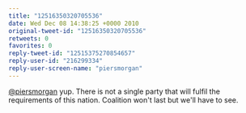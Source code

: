 ```yaml
---
title: "12516350320705536"
date: Wed Dec 08 14:38:25 +0000 2010
original-tweet-id: "12516350320705536"
retweets: 0
favorites: 0
reply-tweet-id: "12515375270854657"
reply-user-id: "216299334"
reply-user-screen-name: "piersmorgan"
---
```

<a href="https://twitter.com/piersmorgan">@piersmorgan</a> yup. There is not a single party that will fulfil the requirements of this nation. Coalition won't last but we'll have to see.
